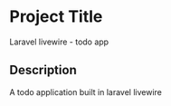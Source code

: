 # Project Title

Laravel livewire - todo app

## Description

A todo application built in laravel livewire
